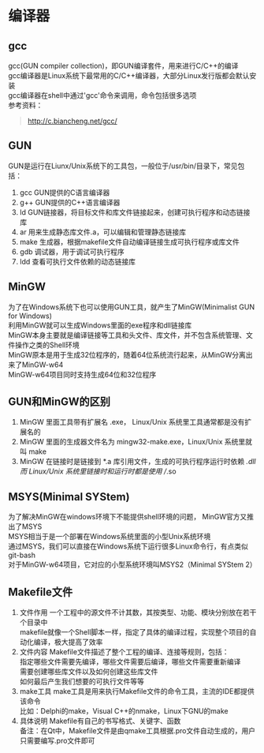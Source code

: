 # 编译器

## gcc
gcc(GUN compiler collection)，即GUN编译套件，用来进行C/C++的编译  
gcc编译器是Linux系统下最常用的C/C++编译器，大部分Linux发行版都会默认安装  
gcc编译器在shell中通过'gcc'命令来调用，命令包括很多选项  
参考资料：
> http://c.biancheng.net/gcc/

## GUN
GUN是运行在Liunx/Unix系统下的工具包，一般位于/usr/bin/目录下，常见包括：  
1. gcc GUN提供的C语言编译器  
2. g++ GUN提供的C++语言编译器  
3. ld GUN链接器，将目标文件和库文件链接起来，创建可执行程序和动态链接库  
4. ar 用来生成静态库文件.a，可以编辑和管理静态链接库  
5. make 生成器，根据makefile文件自动编译链接生成可执行程序或库文件  
6. gdb 调试器，用于调试可执行程序  
7. ldd 查看可执行文件依赖的动态链接库  

## MinGW
为了在Windows系统下也可以使用GUN工具，就产生了MinGW(Minimalist GUN for Windows)  
利用MinGW就可以生成Windows里面的exe程序和dll链接库  
MinGW本身主要就是编译链接等工具和头文件、库文件，并不包含系统管理、文件操作之类的Shell环境  
MinGW原本是用于生成32位程序的，随着64位系统流行起来，从MinGW分离出来了MinGW-w64  
MinGW-w64项目同时支持生成64位和32位程序  

## GUN和MinGW的区别
1. MinGW 里面工具带有扩展名 .exe， Linux/Unix 系统里工具通常都是没有扩展名的
2. MinGW 里面的生成器文件名为 mingw32-make.exe，Linux/Unix 系统里就叫 make
3. MinGW 在链接时是链接到 *.a 库引用文件，生成的可执行程序运行时依赖 *.dll  
而 Linux/Unix 系统里链接时和运行时都是使用 /*.so  

## MSYS(Minimal SYStem)
为了解决MinGW在windows环境下不能提供shell环境的问题， MinGW官方又推出了MSYS  
MSYS相当于是一个部署在Windows系统里面的小型Unix系统环境  
通过MSYS，我们可以直接在Windows系统下运行很多Linux命令行，有点类似git-bash  
对于MinGW-w64项目，它对应的小型系统环境叫MSYS2（Minimal SYStem 2）  

## Makefile文件
1. 文件作用
一个工程中的源文件不计其数，其按类型、功能、模块分别放在若干个目录中  
makefile就像一个Shell脚本一样，指定了具体的编译过程，实现整个项目的自动化编译，极大提高了效率  
2. 文件内容
Makefile文件描述了整个工程的编译、连接等规则，包括：  
指定哪些文件需要先编译，哪些文件需要后编译，哪些文件需要重新编译  
需要创建哪些库文件以及如何创建这些库文件  
如何最后产生我们想要的可执行文件等等  
3. make工具
make工具是用来执行Makefile文件的命令工具，主流的IDE都提供该命令  
比如：Delphi的make，Visual C++的nmake，Linux下GNU的make  
4. 具体说明
Makefile有自己的书写格式、关键字、函数  
备注：在Qt中，Makefile文件是由qmake工具根据.pro文件自动生成的，用户只需要编写.pro文件即可  